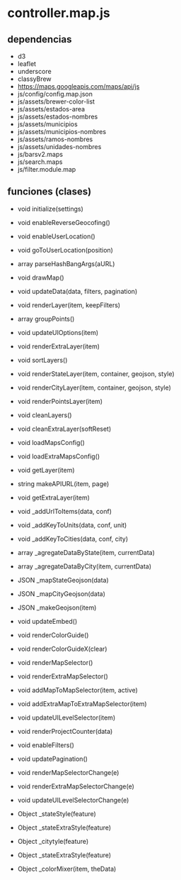 # controller.map.js

## dependencias
* d3
* leaflet
* underscore
* classyBrew
* https://maps.googleapis.com/maps/api/js
* js/config/config.map.json
* js/assets/brewer-color-list
* js/assets/estados-area
* js/assets/estados-nombres
* js/assets/municipios
* js/assets/municipios-nombres
* js/assets/ramos-nombres
* js/assets/unidades-nombres
* js/barsv2.maps
* js/search.maps
* js/filter.module.map

## funciones (clases)
* void initialize(settings)

* void enableReverseGeocofing()

* void enableUserLocation()

* void goToUserLocation(position)

* array parseHashBangArgs(aURL)

* void drawMap()

* void updateData(data, filters, pagination)

* void renderLayer(item, keepFilters)

* array groupPoints()

* void updateUIOptions(item)

* void renderExtraLayer(item)

* void sortLayers()

* void renderStateLayer(item, container, geojson, style)

* void renderCityLayer(item, container, geojson, style)

* void renderPointsLayer(item)

* void cleanLayers()

* void cleanExtraLayer(softReset)

* void loadMapsConfig()

* void loadExtraMapsConfig()

* void getLayer(item)

* string makeAPIURL(item, page)

* void getExtraLayer(item)

* void _addUrlToItems(data, conf)

* void _addKeyToUnits(data, conf, unit)

* void _addKeyToCities(data, conf, city)

* array _agregateDataByState(item, currentData)

* array _agregateDataByCity(item, currentData)

* JSON _mapStateGeojson(data)

* JSON _mapCityGeojson(data)

* JSON _makeGeojson(item)

* void updateEmbed()

* void renderColorGuide()

* void renderColorGuideX(clear)

* void renderMapSelector()

* void renderExtraMapSelector()

* void addMapToMapSelector(item, active)

* void addExtraMapToExtraMapSelector(item)

* void updateUILevelSelector(item)

* void renderProjectCounter(data)

* void enableFilters()

* void updatePagination()

* void renderMapSelectorChange(e)

* void renderExtraMapSelectorChange(e)

* void updateUILevelSelectorChange(e)

* Object _stateStyle(feature)

* Object _stateExtraStyle(feature)

* Object _citytyle(feature)

* Object _stateExtraStyle(feature)

* Object _colorMixer(item, theData)